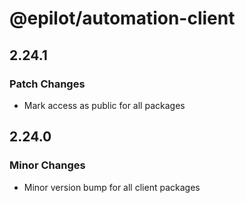 # @epilot/automation-client

## 2.24.1

### Patch Changes

- Mark access as public for all packages

## 2.24.0

### Minor Changes

- Minor version bump for all client packages
